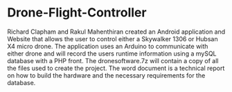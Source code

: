 # Drone-Flight-Controller
Richard Clapham and Rakul Mahenthiran created an Android application and Website that allows the user to control either a Skywalker 1306 or Hubsan X4 micro drone. The application uses an Arduino to communicate with either drone and will record the users runtime information using a mySQL database with a PHP front. The dronesoftware.7z will contain a copy of all the files used to create the project. The word document is a technical report on how to build the hardware and the necessary requirements for the database. 
